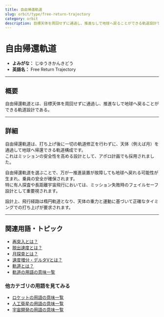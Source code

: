 ```yaml
---
title: 自由帰還軌道
slug: orbit/type/free-return-trajectory
category: orbit
description: 目標天体を周回せずに通過し、推進なしで地球へ戻ることができる軌道設計である自由帰還軌道の意味・定義・内容について解説します。  
---
```


# 自由帰還軌道

- **よみがな：** じゆうきかんきどう  
- **英語名：** Free Return Trajectory  

---

## 概要

自由帰還軌道とは、目標天体を周回せずに通過し、推進なしで地球へ戻ることができる軌道設計である。  

---

## 詳細

自由帰還軌道は、打ち上げ後に一切の軌道修正を行わずに、天体（例えば月）を通過して地球へ帰還できる軌道構成です。  
これはミッションの安全性を高める設計として、アポロ計画でも採用されました。  

自由帰還軌道を選ぶことで、万が一推進装置が故障しても地球へ戻れる可能性が生まれ、乗員の安全が確保されます。  
特に有人探査や長距離宇宙飛行においては、ミッション失敗時のフェイルセーフ設計として重要視されます。  

設計上、飛行経路は楕円軌道となり、天体の重力と運動に基づいて正確なタイミングでの打ち上げが要求されます。  

---

## 関連用語・トピック

- [再突入とは？](explorer/technology/reentry)
- [脱出速度とは？](orbit/mechanics/escape-velocity)
- [月探査とは？](explorer/type/moon-probe)
- [速度増分・デルタVとは？](orbit/mechanics/delta-v-budget)
- [軌道とは？](orbit/orbit)
- [軌道の用語の意味一覧](category/orbit)

### 他カテゴリの用語を見てみる
- [ロケットの用語の意味一覧](category/rocket)
- [人工衛星の用語の意味一覧](category/satellite)
- [宇宙開発の用語の意味一覧](category/glossary)